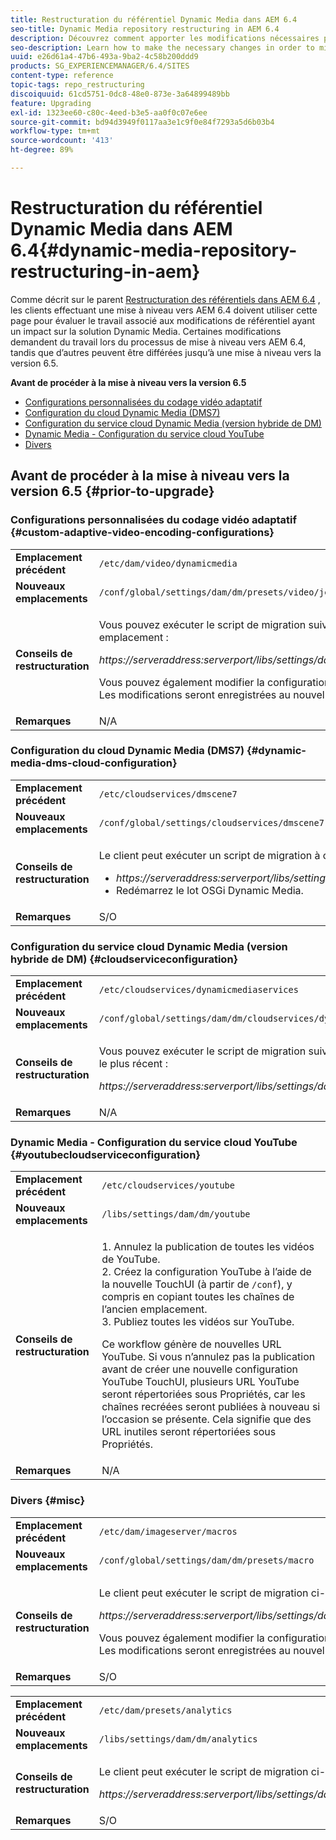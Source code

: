 ```yaml
---
title: Restructuration du référentiel Dynamic Media dans AEM 6.4
seo-title: Dynamic Media repository restructuring in AEM 6.4
description: Découvrez comment apporter les modifications nécessaires pour migrer vers la nouvelle structure de référentiel dans AEM 6.4 pour Dynamic Media.
seo-description: Learn how to make the necessary changes in order to migrate to the new repository structure in AEM 6.4 for Dynamic Media.
uuid: e26d61a4-47b6-493a-9ba2-4c58b200ddd9
products: SG_EXPERIENCEMANAGER/6.4/SITES
content-type: reference
topic-tags: repo_restructuring
discoiquuid: 61cd5751-0dc8-48e0-873e-3a64899489bb
feature: Upgrading
exl-id: 1323ee60-c80c-4eed-b3e5-aa0f0c07e6ee
source-git-commit: bd94d3949f0117aa3e1c9f0e84f7293a5d6b03b4
workflow-type: tm+mt
source-wordcount: '413'
ht-degree: 89%

---
```


# Restructuration du référentiel Dynamic Media dans AEM 6.4{#dynamic-media-repository-restructuring-in-aem}

Comme décrit sur le parent [Restructuration des référentiels dans AEM 6.4](/help/sites-deploying/repository-restructuring.md) , les clients effectuant une mise à niveau vers AEM 6.4 doivent utiliser cette page pour évaluer le travail associé aux modifications de référentiel ayant un impact sur la solution Dynamic Media. Certaines modifications demandent du travail lors du processus de mise à niveau vers AEM 6.4, tandis que d’autres peuvent être différées jusqu’à une mise à niveau vers la version 6.5.

**Avant de procéder à la mise à niveau vers la version 6.5**

* [Configurations personnalisées du codage vidéo adaptatif](/help/sites-deploying/dynamicmedia-repository-restructuring-in-aem-6-4.md#custom-adaptive-video-encoding-configurations)
* [Configuration du cloud Dynamic Media (DMS7)](/help/sites-deploying/dynamicmedia-repository-restructuring-in-aem-6-4.md#dynamic-media-dms-cloud-configuration)
* [Configuration du service cloud Dynamic Media (version hybride de DM)](/help/sites-deploying/dynamicmedia-repository-restructuring-in-aem-6-4.md#cloudserviceconfiguration)
* [Dynamic Media - Configuration du service cloud YouTube](/help/sites-deploying/dynamicmedia-repository-restructuring-in-aem-6-4.md#youtubecloudserviceconfiguration)
* [Divers](/help/sites-deploying/dynamicmedia-repository-restructuring-in-aem-6-4.md#misc)

## Avant de procéder à la mise à niveau vers la version 6.5 {#prior-to-upgrade}

### Configurations personnalisées du codage vidéo adaptatif  {#custom-adaptive-video-encoding-configurations}

<table> 
 <tbody>
  <tr>
   <td><strong>Emplacement précédent</strong></td> 
   <td><code>/etc/dam/video/dynamicmedia</code></td> 
  </tr>
  <tr>
   <td><strong>Nouveaux emplacements</strong></td> 
   <td><code>/conf/global/settings/dam/dm/presets/video/jcr:content</code></td> 
  </tr>
  <tr>
   <td><strong>Conseils de restructuration</strong></td> 
   <td><p>Vous pouvez exécuter le script de migration suivant pour migrer vers le nouvel emplacement :</p> <p><em>https://serveraddress:serverport/libs/settings/dam/dm/presets.migratedmcontent.json</em></p> <p>Vous pouvez également modifier la configuration dans l’interface utilisateur d’AEM. Les modifications seront enregistrées au nouvel emplacement.</p> </td> 
  </tr>
  <tr>
   <td><strong>Remarques</strong></td> 
   <td>N/A<br /> </td> 
  </tr>
 </tbody>
</table>

### Configuration du cloud Dynamic Media (DMS7) {#dynamic-media-dms-cloud-configuration}

<table> 
 <tbody>
  <tr>
   <td><strong>Emplacement précédent</strong></td> 
   <td><code>/etc/cloudservices/dmscene7</code></td> 
  </tr>
  <tr>
   <td><strong>Nouveaux emplacements</strong></td> 
   <td><code>/conf/global/settings/cloudservices/dmscene7</code></td> 
  </tr>
  <tr>
   <td><strong>Conseils de restructuration</strong></td> 
   <td><p>Le client peut exécuter un script de migration à cet emplacement :<br /> </p> 
    <ul> 
     <li><em>https://serveraddress:serverport/libs/settings/dam/dm/presets.migratedmcontent.json</em></li> 
     <li>Redémarrez le lot OSGi Dynamic Media.</li> 
    </ul> </td> 
  </tr>
  <tr>
   <td><strong>Remarques</strong></td> 
   <td>S/O</td> 
  </tr>
 </tbody>
</table>

### Configuration du service cloud Dynamic Media (version hybride de DM) {#cloudserviceconfiguration}

<table> 
 <tbody>
  <tr>
   <td><strong>Emplacement précédent</strong></td> 
   <td><code>/etc/cloudservices/dynamicmediaservices</code></td> 
  </tr>
  <tr>
   <td><strong>Nouveaux emplacements</strong></td> 
   <td><code>/conf/global/settings/dam/dm/cloudservices/dynamicmediaservices</code></td> 
  </tr>
  <tr>
   <td><strong>Conseils de restructuration</strong></td> 
   <td><p>Vous pouvez exécuter le script de migration suivant pour vous aligner sur le modèle le plus récent :</p> <p><em>https://serveraddress:serverport/libs/settings/dam/dm/presets.migratedmcontent.jso</em></p> </td> 
  </tr>
  <tr>
   <td><strong>Remarques</strong></td> 
   <td>N/A<br /> </td> 
  </tr>
 </tbody>
</table>

### Dynamic Media - Configuration du service cloud YouTube  {#youtubecloudserviceconfiguration}

<table> 
 <tbody>
  <tr>
   <td><strong>Emplacement précédent</strong></td> 
   <td><code>/etc/cloudservices/youtube</code></td> 
  </tr>
  <tr>
   <td><strong>Nouveaux emplacements</strong></td> 
   <td><code>/libs/settings/dam/dm/youtube</code></td> 
  </tr>
  <tr>
   <td><strong>Conseils de restructuration</strong></td> 
   <td><p>1. Annulez la publication de toutes les vidéos de YouTube.<br /> 2. Créez la configuration YouTube à l’aide de la nouvelle TouchUI (à partir de <code>/conf</code>), y compris en copiant toutes les chaînes de l’ancien emplacement.<br /> 3. Publiez toutes les vidéos sur YouTube.</p> <p>Ce workflow génère de nouvelles URL YouTube. Si vous n’annulez pas la publication avant de créer une nouvelle configuration YouTube TouchUI, plusieurs URL YouTube seront répertoriées sous Propriétés, car les chaînes recréées seront publiées à nouveau si l’occasion se présente. Cela signifie que des URL inutiles seront répertoriées sous Propriétés.</p> </td> 
  </tr>
  <tr>
   <td><strong>Remarques</strong></td> 
   <td>N/A<br /> </td> 
  </tr>
 </tbody>
</table>

### Divers {#misc}

<table> 
 <tbody>
  <tr>
   <td><strong>Emplacement précédent</strong></td> 
   <td><code>/etc/dam/imageserver/macros</code></td> 
  </tr>
  <tr>
   <td><strong>Nouveaux emplacements</strong></td> 
   <td><code>/conf/global/settings/dam/dm/presets/macro</code></td> 
  </tr>
  <tr>
   <td><strong>Conseils de restructuration</strong></td> 
   <td><p>Le client peut exécuter le script de migration ci-dessous.</p> <p><em>https://serveraddress:serverport/libs/settings/dam/dm/presets.migratedmcontent.json</em></p> <p>Vous pouvez également modifier la configuration dans l’interface utilisateur d’AEM. Les modifications seront enregistrées au nouvel emplacement.</p> </td> 
  </tr>
  <tr>
   <td><strong>Remarques</strong></td> 
   <td>S/O</td> 
  </tr>
 </tbody>
</table>

<table> 
 <tbody>
  <tr>
   <td><strong>Emplacement précédent</strong></td> 
   <td><code>/etc/dam/presets/analytics</code></td> 
  </tr>
  <tr>
   <td><strong>Nouveaux emplacements</strong></td> 
   <td><code>/libs/settings/dam/dm/analytics</code></td> 
  </tr>
  <tr>
   <td><strong>Conseils de restructuration</strong></td> 
   <td><p>Le client peut exécuter le script de migration ci-dessous.</p> <p><em>https://serveraddress:serverport/libs/settings/dam/dm/presets.migratedmcontent.json</em></p> </td> 
  </tr>
  <tr>
   <td><strong>Remarques</strong></td> 
   <td>S/O</td> 
  </tr>
 </tbody>
</table>
